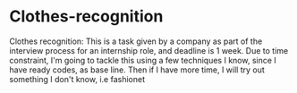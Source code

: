 # Clothes-recognition
Clothes recognition: This is a task given by a company as part of the interview process for an internship role, and deadline is 1 week. Due to time constraint, I'm going to tackle this using a few techniques I know, since I have ready codes, as base line. Then if I have more time, I will try out something I don't know, i.e fashionet
